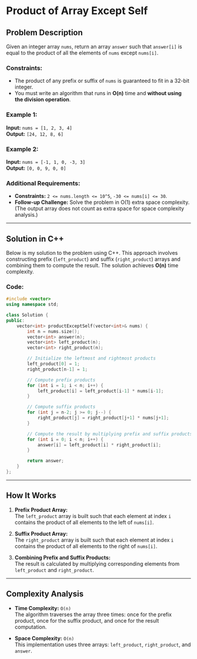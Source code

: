 
# Product of Array Except Self

## Problem Description
Given an integer array `nums`, return an array `answer` such that `answer[i]` is equal to the product of all the elements of `nums` except `nums[i]`.

### Constraints:
- The product of any prefix or suffix of `nums` is guaranteed to fit in a 32-bit integer.
- You must write an algorithm that runs in **O(n)** time and **without using the division operation**.

### Example 1:
**Input:** `nums = [1, 2, 3, 4]`  
**Output:** `[24, 12, 8, 6]`

### Example 2:
**Input:** `nums = [-1, 1, 0, -3, 3]`  
**Output:** `[0, 0, 9, 0, 0]`

### Additional Requirements:
- **Constraints:** `2 <= nums.length <= 10^5`, `-30 <= nums[i] <= 30`.
- **Follow-up Challenge:** Solve the problem in O(1) extra space complexity. (The output array does not count as extra space for space complexity analysis.)

---

## Solution in C++
Below is my solution to the problem using C++. This approach involves constructing prefix (`left_product`) and suffix (`right_product`) arrays and combining them to compute the result. The solution achieves **O(n)** time complexity.

### Code:
```cpp
#include <vector>
using namespace std;

class Solution {
public:
    vector<int> productExceptSelf(vector<int>& nums) {
        int n = nums.size();
        vector<int> answer(n);
        vector<int> left_product(n);
        vector<int> right_product(n);

        // Initialize the leftmost and rightmost products
        left_product[0] = 1;
        right_product[n-1] = 1;

        // Compute prefix products
        for (int i = 1; i < n; i++) {
            left_product[i] = left_product[i-1] * nums[i-1];
        }

        // Compute suffix products
        for (int j = n-2; j >= 0; j--) {
            right_product[j] = right_product[j+1] * nums[j+1];
        }

        // Compute the result by multiplying prefix and suffix products
        for (int i = 0; i < n; i++) {
            answer[i] = left_product[i] * right_product[i];
        }

        return answer;
    }
};
```

---

## How It Works
1. **Prefix Product Array:**  
   The `left_product` array is built such that each element at index `i` contains the product of all elements to the left of `nums[i]`.

2. **Suffix Product Array:**  
   The `right_product` array is built such that each element at index `i` contains the product of all elements to the right of `nums[i]`.

3. **Combining Prefix and Suffix Products:**  
   The result is calculated by multiplying corresponding elements from `left_product` and `right_product`.

---

## Complexity Analysis
- **Time Complexity:** `O(n)`  
  The algorithm traverses the array three times: once for the prefix product, once for the suffix product, and once for the result computation.

- **Space Complexity:** `O(n)`  
  This implementation uses three arrays: `left_product`, `right_product`, and `answer`.

